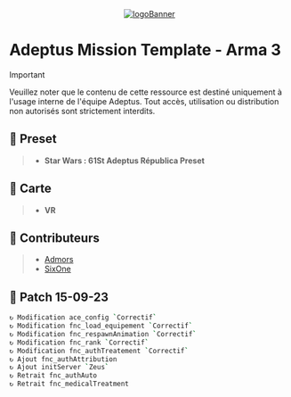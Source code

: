 <div align="center">
  <a href="https://adeptusrepublica.fr">
    <img src="https://arma3.com/assets/img/wallpapers/artofwar/2/thumb.jpg" alt="logoBanner"/>
  </a>
</div>

# Adeptus Mission Template - Arma 3

> [!IMPORTANT]  
> Veuillez noter que le contenu de cette ressource est destiné uniquement à l'usage interne de l'équipe Adeptus. Tout accès, utilisation ou distribution non autorisés sont strictement interdits.

## 🎫 Preset
> - **Star Wars : 61St Adeptus Républica Preset**

## 🧩 Carte
> - **VR**

## 🤝 Contributeurs
> + [Admors](https://steamcommunity.com/profiles/76561198134513977)
> + [SixOne](https://steamcommunity.com/profiles/76561198063259158)

## 💾 Patch 15-09-23
```bash
↻ Modification ace_config `Correctif`
↻ Modification fnc_load_equipement `Correctif`
↻ Modification fnc_respawnAnimation `Correctif`
↻ Modification fnc_rank `Correctif`
↻ Modification fnc_authTreatement `Correctif`
↻ Ajout fnc_authAttribution
↻ Ajout initServer `Zeus`
↻ Retrait fnc_authAuto
↻ Retrait fnc_medicalTreatment
```